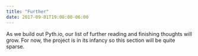 ```yaml
---
title: "Further"
date: 2017-09-01T19:00:00-06:00
---
```


As we build out Pyth.io, our list of further reading and finishing thoughts will grow. For now, the project is in its infancy so this section will be quite sparse.

